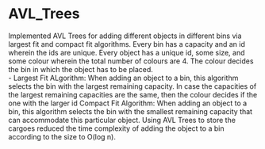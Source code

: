 # AVL_Trees
Implemented AVL Trees for adding different objects in different bins via largest fit and compact fit algorithms.
Every bin has a capacity and an id wherein the ids are unique. Every object has a unique id, some size, and some colour wherein the total number of colours are 4.
The colour decides the bin in which the object has to be placed. <br />-
Largest Fit ALgorithm:
When adding an object to a bin, this algorithm selects the bin with the largest remaining capacity. In case the capacities of the largest remaining capacities are the same, then the colour decides if the one with the larger id 
Compact Fit Algorithm:
When adding an object to a bin, this algorithm selects the bin with the smallest remaining
capacity that can accommodate this particular object.
Using AVL Trees to store the cargoes reduced the time complexity of adding the object to a bin according to the size to O(log n).
